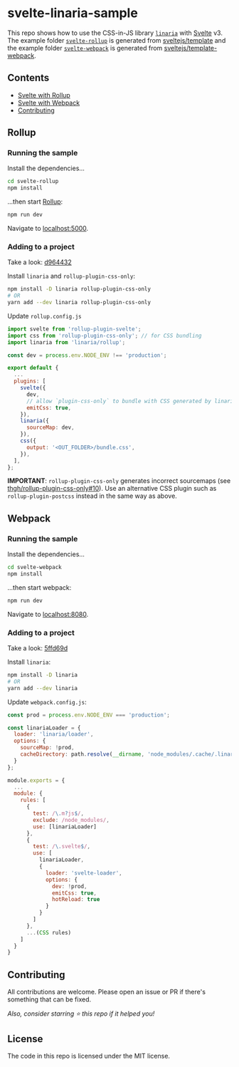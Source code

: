 # svelte-linaria-sample

This repo shows how to use the CSS-in-JS library [`linaria`](https://linaria.now.sh/) with [Svelte](https://svelte.dev/) v3. The example folder [`svelte-rollup`](/svelte-rollup) is generated from [sveltejs/template](https://github.com/sveltejs/template) and the example folder [`svelte-webpack`](/svelte-webpack) is generated from [sveltejs/template-webpack](https://github.com/sveltejs/template-webpack).

## Contents
- [Svelte with Rollup](#Rollup)
- [Svelte with Webpack](#Webpack)
- [Contributing](#Contributing)

## Rollup

### Running the sample

Install the dependencies...

```bash
cd svelte-rollup
npm install
```

...then start [Rollup](https://rollupjs.org):

```bash
npm run dev
```

Navigate to [localhost:5000](http://localhost:5000).

### Adding to a project

Take a look: [d964432](https://github.com/madhavarshney/svelte-linaria-sample/commit/d96443218694c0c8d80edf7c40a8fbf7c1f6997f)

Install `linaria` and `rollup-plugin-css-only`:

```sh
npm install -D linaria rollup-plugin-css-only
# OR
yarn add --dev linaria rollup-plugin-css-only
```

Update `rollup.config.js`

```js
import svelte from 'rollup-plugin-svelte';
import css from 'rollup-plugin-css-only'; // for CSS bundling
import linaria from 'linaria/rollup';

const dev = process.env.NODE_ENV !== 'production';

export default {
  ...
  plugins: [
    svelte({
      dev,
      // allow `plugin-css-only` to bundle with CSS generated by linaria
      emitCss: true,
    }),
    linaria({
      sourceMap: dev,
    }),
    css({
      output: '<OUT_FOLDER>/bundle.css',
    }),
  ],
};
```

**IMPORTANT**: `rollup-plugin-css-only` generates incorrect sourcemaps (see [thgh/rollup-plugin-css-only#10](https://github.com/thgh/rollup-plugin-css-only/issues/10)). Use an alternative CSS plugin such as `rollup-plugin-postcss` instead in the same way as above.

## Webpack

### Running the sample

Install the dependencies...

```bash
cd svelte-webpack
npm install
```

...then start webpack:

```bash
npm run dev
```

Navigate to [localhost:8080](http://localhost:8080).

### Adding to a project

Take a look: [5ffd69d](https://github.com/madhavarshney/svelte-linaria-sample/commit/5ffd69dc9f9584e3eec4127e798d7a4c1552ec19)

Install `linaria`:

```sh
npm install -D linaria
# OR
yarn add --dev linaria
```

Update `webpack.config.js`:

```js
const prod = process.env.NODE_ENV === 'production';

const linariaLoader = {
  loader: 'linaria/loader',
  options: {
    sourceMap: !prod,
    cacheDirectory: path.resolve(__dirname, 'node_modules/.cache/.linaria-cache')
  }
};

module.exports = {
  ...
  module: {
    rules: [
      {
        test: /\.m?js$/,
        exclude: /node_modules/,
        use: [linariaLoader]
      },
      {
        test: /\.svelte$/,
        use: [
          linariaLoader,
          {
            loader: 'svelte-loader',
            options: {
              dev: !prod,
              emitCss: true,
              hotReload: true
            }
          }
        ]
      },
      ...(CSS rules)
    ]
  }
}
```

## Contributing
All contributions are welcome. Please open an issue or PR if there's something that can be fixed.

_Also, consider starring ⭐ this repo if it helped you!_

## License
The code in this repo is licensed under the MIT license.
